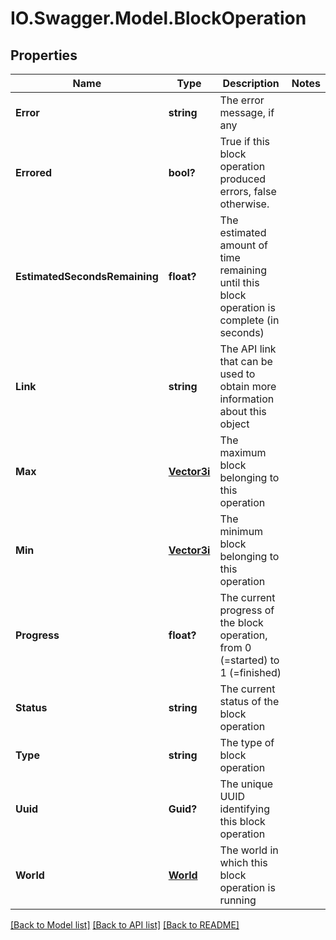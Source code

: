# IO.Swagger.Model.BlockOperation
## Properties

Name | Type | Description | Notes
------------ | ------------- | ------------- | -------------
**Error** | **string** | The error message, if any | 
**Errored** | **bool?** | True if this block operation produced errors, false otherwise. | 
**EstimatedSecondsRemaining** | **float?** | The estimated amount of time remaining until this block operation is complete (in seconds) | 
**Link** | **string** | The API link that can be used to obtain more information about this object | 
**Max** | [**Vector3i**](Vector3i.md) | The maximum block belonging to this operation | 
**Min** | [**Vector3i**](Vector3i.md) | The minimum block belonging to this operation | 
**Progress** | **float?** | The current progress of the block operation, from 0 (&#x3D;started) to 1 (&#x3D;finished) | 
**Status** | **string** | The current status of the block operation | 
**Type** | **string** | The type of block operation | 
**Uuid** | **Guid?** | The unique UUID identifying this block operation | 
**World** | [**World**](World.md) | The world in which this block operation is running | 

[[Back to Model list]](../README.md#documentation-for-models) [[Back to API list]](../README.md#documentation-for-api-endpoints) [[Back to README]](../README.md)

